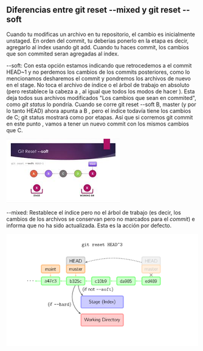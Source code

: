 ## Diferencias entre git reset --mixed y git reset --soft

Cuando tu modificas un archivo en tu repositorio, el cambio es inicialmente unstaged. En orden del commit, tu deberias ponerlo en la etapa es decir, agregarlo al index usando git add. Cuando tu haces commit, los cambios que son commited seran agregadas al index.

--soft: Con esta opción estamos indicando que retrocedemos a el commit HEAD~1 y no perdemos los cambios de los commits posteriores, como lo mencionamos desharemos el commit y pondremos los archivos de nuevo en el stage.
No toca el archivo de índice o el árbol de trabajo en absoluto (pero restablece la cabeza a *<commit>* , al igual que todos los modos de hacer ). Esta deja todos sus archivos modificados "Los cambios que sean en commited", como *git status* lo pondría. Cuando se corre git reset --soft B, master (y por lo tanto HEAD) ahora apunta a B , pero el índice todavía tiene los cambios de C; git status mostrará como por etapas. Así que si corremos git commit en este punto , vamos a tener un nuevo commit con los mismos cambios que C.

![alt text](https://github.com/Oswaldofm17/Diff-mixed-and-soft/blob/master/soft.jpg "Logo Title Text 1")


--mixed: Restablece el índice pero no el árbol de trabajo (es decir, los cambios de los archivos se conservan pero no marcados para el *commit*) e informa que no ha sido actualizada. Esta es la acción por defecto.

![alt text](https://github.com/Oswaldofm17/Diff-mixed-and-soft/blob/master/reset.png "Logo Title Text 2")
